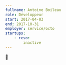 ```yaml
---
fullname: Antoine Boileau
role: Développeur
start: 2017-04-03
end: 2017-10-31
employer: service/octo
startups:
    - reso:
        inactive
---
```


:turtle:
